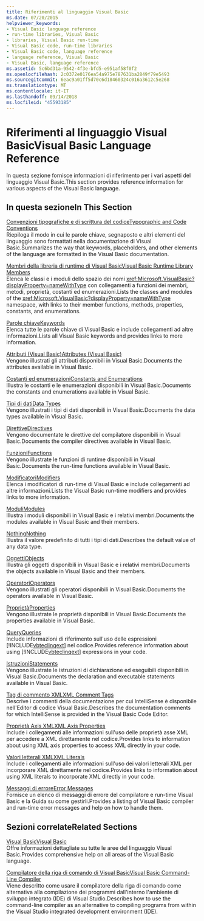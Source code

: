 ```yaml
---
title: Riferimenti al linguaggio Visual Basic
ms.date: 07/20/2015
helpviewer_keywords:
- Visual Basic language reference
- run-time libraries, Visual Basic
- libraries, Visual Basic run-time
- Visual Basic code, run-time libraries
- Visual Basic code, language reference
- language reference, Visual Basic
- Visual Basic, language reference
ms.assetid: 5c6bd31a-9542-4f3e-bfd5-e951af58f0f2
ms.openlocfilehash: 2c0372e0176ea54a975e787631ba2849f79e5493
ms.sourcegitcommit: 6eac9a01ff5d70c6d18460324c016a3612c5e268
ms.translationtype: MT
ms.contentlocale: it-IT
ms.lasthandoff: 09/14/2018
ms.locfileid: "45593185"
---
```

# <a name="visual-basic-language-reference"></a><span data-ttu-id="6ba89-102">Riferimenti al linguaggio Visual Basic</span><span class="sxs-lookup"><span data-stu-id="6ba89-102">Visual Basic Language Reference</span></span>
<span data-ttu-id="6ba89-103">In questa sezione fornisce informazioni di riferimento per i vari aspetti del linguaggio Visual Basic.</span><span class="sxs-lookup"><span data-stu-id="6ba89-103">This section provides reference information for various aspects of the Visual Basic language.</span></span>  
  
## <a name="in-this-section"></a><span data-ttu-id="6ba89-104">In questa sezione</span><span class="sxs-lookup"><span data-stu-id="6ba89-104">In This Section</span></span>  
 [<span data-ttu-id="6ba89-105">Convenzioni tipografiche e di scrittura del codice</span><span class="sxs-lookup"><span data-stu-id="6ba89-105">Typographic and Code Conventions</span></span>](../../visual-basic/language-reference/typographic-and-code-conventions.md)  
 <span data-ttu-id="6ba89-106">Riepiloga il modo in cui le parole chiave, segnaposto e altri elementi del linguaggio sono formattati nella documentazione di Visual Basic.</span><span class="sxs-lookup"><span data-stu-id="6ba89-106">Summarizes the way that keywords, placeholders, and other elements of the language are formatted in the Visual Basic documentation.</span></span>  
  
 [<span data-ttu-id="6ba89-107">Membri della libreria di runtime di Visual Basic</span><span class="sxs-lookup"><span data-stu-id="6ba89-107">Visual Basic Runtime Library Members</span></span>](../../visual-basic/language-reference/runtime-library-members.md)  
 <span data-ttu-id="6ba89-108">Elenca le classi e i moduli dello spazio dei nomi <xref:Microsoft.VisualBasic?displayProperty=nameWithType> con collegamenti a funzioni dei membri, metodi, proprietà, costanti ed enumerazioni.</span><span class="sxs-lookup"><span data-stu-id="6ba89-108">Lists the classes and modules of the <xref:Microsoft.VisualBasic?displayProperty=nameWithType> namespace, with links to their member functions, methods, properties, constants, and enumerations.</span></span>  
  
 [<span data-ttu-id="6ba89-109">Parole chiave</span><span class="sxs-lookup"><span data-stu-id="6ba89-109">Keywords</span></span>](../../visual-basic/language-reference/keywords/index.md)  
 <span data-ttu-id="6ba89-110">Elenca tutte le parole chiave di Visual Basic e include collegamenti ad altre informazioni.</span><span class="sxs-lookup"><span data-stu-id="6ba89-110">Lists all Visual Basic keywords and provides links to more information.</span></span>  
  
 [<span data-ttu-id="6ba89-111">Attributi (Visual Basic)</span><span class="sxs-lookup"><span data-stu-id="6ba89-111">Attributes (Visual Basic)</span></span>](../../visual-basic/language-reference/attributes.md)  
 <span data-ttu-id="6ba89-112">Vengono illustrati gli attributi disponibili in Visual Basic.</span><span class="sxs-lookup"><span data-stu-id="6ba89-112">Documents the attributes available in Visual Basic.</span></span>  
  
 [<span data-ttu-id="6ba89-113">Costanti ed enumerazioni</span><span class="sxs-lookup"><span data-stu-id="6ba89-113">Constants and Enumerations</span></span>](../../visual-basic/language-reference/constants-and-enumerations.md)  
 <span data-ttu-id="6ba89-114">Illustra le costanti e le enumerazioni disponibili in Visual Basic.</span><span class="sxs-lookup"><span data-stu-id="6ba89-114">Documents the constants and enumerations available in Visual Basic.</span></span>  
  
 [<span data-ttu-id="6ba89-115">Tipi di dati</span><span class="sxs-lookup"><span data-stu-id="6ba89-115">Data Types</span></span>](../../visual-basic/language-reference/data-types/index.md)  
 <span data-ttu-id="6ba89-116">Vengono illustrati i tipi di dati disponibili in Visual Basic.</span><span class="sxs-lookup"><span data-stu-id="6ba89-116">Documents the data types available in Visual Basic.</span></span>  
  
 [<span data-ttu-id="6ba89-117">Direttive</span><span class="sxs-lookup"><span data-stu-id="6ba89-117">Directives</span></span>](../../visual-basic/language-reference/directives/index.md)  
 <span data-ttu-id="6ba89-118">Vengono documentate le direttive del compilatore disponibili in Visual Basic.</span><span class="sxs-lookup"><span data-stu-id="6ba89-118">Documents the compiler directives available in Visual Basic.</span></span>  
  
 [<span data-ttu-id="6ba89-119">Funzioni</span><span class="sxs-lookup"><span data-stu-id="6ba89-119">Functions</span></span>](../../visual-basic/language-reference/functions/index.md)  
 <span data-ttu-id="6ba89-120">Vengono illustrate le funzioni di runtime disponibili in Visual Basic.</span><span class="sxs-lookup"><span data-stu-id="6ba89-120">Documents the run-time functions available in Visual Basic.</span></span>  
  
 [<span data-ttu-id="6ba89-121">Modificatori</span><span class="sxs-lookup"><span data-stu-id="6ba89-121">Modifiers</span></span>](../../visual-basic/language-reference/modifiers/index.md)  
 <span data-ttu-id="6ba89-122">Elenca i modificatori di run-time di Visual Basic e include collegamenti ad altre informazioni.</span><span class="sxs-lookup"><span data-stu-id="6ba89-122">Lists the Visual Basic run-time modifiers and provides links to more information.</span></span>  
  
 [<span data-ttu-id="6ba89-123">Moduli</span><span class="sxs-lookup"><span data-stu-id="6ba89-123">Modules</span></span>](../../visual-basic/language-reference/modules.md)  
 <span data-ttu-id="6ba89-124">Illustra i moduli disponibili in Visual Basic e i relativi membri.</span><span class="sxs-lookup"><span data-stu-id="6ba89-124">Documents the modules available in Visual Basic and their members.</span></span>  
  
 [<span data-ttu-id="6ba89-125">Nothing</span><span class="sxs-lookup"><span data-stu-id="6ba89-125">Nothing</span></span>](../../visual-basic/language-reference/nothing.md)  
 <span data-ttu-id="6ba89-126">Illustra il valore predefinito di tutti i tipi di dati.</span><span class="sxs-lookup"><span data-stu-id="6ba89-126">Describes the default value of any data type.</span></span>  
  
 [<span data-ttu-id="6ba89-127">Oggetti</span><span class="sxs-lookup"><span data-stu-id="6ba89-127">Objects</span></span>](../../visual-basic/language-reference/objects/index.md)  
 <span data-ttu-id="6ba89-128">Illustra gli oggetti disponibili in Visual Basic e i relativi membri.</span><span class="sxs-lookup"><span data-stu-id="6ba89-128">Documents the objects available in Visual Basic and their members.</span></span>  
  
 [<span data-ttu-id="6ba89-129">Operatori</span><span class="sxs-lookup"><span data-stu-id="6ba89-129">Operators</span></span>](../../visual-basic/language-reference/operators/index.md)  
 <span data-ttu-id="6ba89-130">Vengono illustrati gli operatori disponibili in Visual Basic.</span><span class="sxs-lookup"><span data-stu-id="6ba89-130">Documents the operators available in Visual Basic.</span></span>  
  
 [<span data-ttu-id="6ba89-131">Proprietà</span><span class="sxs-lookup"><span data-stu-id="6ba89-131">Properties</span></span>](../../visual-basic/language-reference/properties.md)  
 <span data-ttu-id="6ba89-132">Vengono illustrate le proprietà disponibili in Visual Basic.</span><span class="sxs-lookup"><span data-stu-id="6ba89-132">Documents the properties available in Visual Basic.</span></span>  
  
 [<span data-ttu-id="6ba89-133">Query</span><span class="sxs-lookup"><span data-stu-id="6ba89-133">Queries</span></span>](../../visual-basic/language-reference/queries/index.md)  
 <span data-ttu-id="6ba89-134">Include informazioni di riferimento sull'uso delle espressioni [!INCLUDE[vbteclinqext](~/includes/vbteclinqext-md.md)] nel codice.</span><span class="sxs-lookup"><span data-stu-id="6ba89-134">Provides reference information about using [!INCLUDE[vbteclinqext](~/includes/vbteclinqext-md.md)] expressions in your code.</span></span>  
  
 [<span data-ttu-id="6ba89-135">Istruzioni</span><span class="sxs-lookup"><span data-stu-id="6ba89-135">Statements</span></span>](../../visual-basic/language-reference/statements/index.md)  
 <span data-ttu-id="6ba89-136">Vengono illustrate le istruzioni di dichiarazione ed eseguibili disponibili in Visual Basic.</span><span class="sxs-lookup"><span data-stu-id="6ba89-136">Documents the declaration and executable statements available in Visual Basic.</span></span>  
  
 [<span data-ttu-id="6ba89-137">Tag di commento XML</span><span class="sxs-lookup"><span data-stu-id="6ba89-137">XML Comment Tags</span></span>](../../visual-basic/language-reference/xmldoc/index.md)  
 <span data-ttu-id="6ba89-138">Descrive i commenti della documentazione per cui IntelliSense è disponibile nell'Editor di codice Visual Basic.</span><span class="sxs-lookup"><span data-stu-id="6ba89-138">Describes the documentation comments for which IntelliSense is provided in the Visual Basic Code Editor.</span></span>  
  
 [<span data-ttu-id="6ba89-139">Proprietà Axis XML</span><span class="sxs-lookup"><span data-stu-id="6ba89-139">XML Axis Properties</span></span>](../../visual-basic/language-reference/xml-axis/index.md)  
 <span data-ttu-id="6ba89-140">Include i collegamenti alle informazioni sull'uso delle proprietà asse XML per accedere a XML direttamente nel codice.</span><span class="sxs-lookup"><span data-stu-id="6ba89-140">Provides links to information about using XML axis properties to access XML directly in your code.</span></span>  
  
 [<span data-ttu-id="6ba89-141">Valori letterali XML</span><span class="sxs-lookup"><span data-stu-id="6ba89-141">XML Literals</span></span>](../../visual-basic/language-reference/xml-literals/index.md)  
 <span data-ttu-id="6ba89-142">Include i collegamenti alle informazioni sull'uso dei valori letterali XML per incorporare XML direttamente nel codice.</span><span class="sxs-lookup"><span data-stu-id="6ba89-142">Provides links to information about using XML literals to incorporate XML directly in your code.</span></span>  
  
 [<span data-ttu-id="6ba89-143">Messaggi di errore</span><span class="sxs-lookup"><span data-stu-id="6ba89-143">Error Messages</span></span>](../../visual-basic/language-reference/error-messages/index.md)  
 <span data-ttu-id="6ba89-144">Fornisce un elenco di messaggi di errore del compilatore e run-time Visual Basic e la Guida su come gestirli.</span><span class="sxs-lookup"><span data-stu-id="6ba89-144">Provides a listing of Visual Basic compiler and run-time error messages and help on how to handle them.</span></span>  
  
## <a name="related-sections"></a><span data-ttu-id="6ba89-145">Sezioni correlate</span><span class="sxs-lookup"><span data-stu-id="6ba89-145">Related Sections</span></span>  
 [<span data-ttu-id="6ba89-146">Visual Basic</span><span class="sxs-lookup"><span data-stu-id="6ba89-146">Visual Basic</span></span>](../../visual-basic/index.md)  
 <span data-ttu-id="6ba89-147">Offre informazioni dettagliate su tutte le aree del linguaggio Visual Basic.</span><span class="sxs-lookup"><span data-stu-id="6ba89-147">Provides comprehensive help on all areas of the Visual Basic language.</span></span>  
  
 [<span data-ttu-id="6ba89-148">Compilatore della riga di comando di Visual Basic</span><span class="sxs-lookup"><span data-stu-id="6ba89-148">Visual Basic Command-Line Compiler</span></span>](../../visual-basic/reference/command-line-compiler/index.md)  
 <span data-ttu-id="6ba89-149">Viene descritto come usare il compilatore della riga di comando come alternativa alla compilazione dei programmi dall'interno l'ambiente di sviluppo integrato (IDE) di Visual Studio.</span><span class="sxs-lookup"><span data-stu-id="6ba89-149">Describes how to use the command-line compiler as an alternative to compiling programs from within the Visual Studio integrated development environment (IDE).</span></span>
